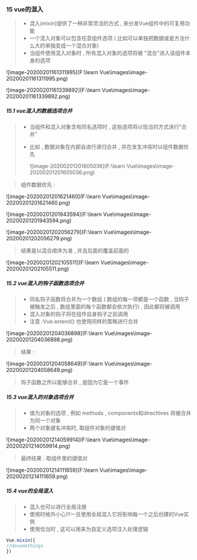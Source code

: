 ### 15 vue的混入

> - 混入(mixin)提供了一种非常灵活的方式 , 来分发Vue组件中的可复用功能
> - 一个混入对象可以包含任意组件选项 ( 比如可以单独把数据或是方法什么大的单独变成一个混合对象)
> - 当组件使用混入对象时 , 所有混入对象的选项将被 "混合"进入该组件本身的选项

![image-20200201161311995](F:\learn Vue\images\image-20200201161311995.png)

![image-20200201161339892](F:\learn Vue\images\image-20200201161339892.png)

##### 15.1 vue混入的数据选项合并

> - 当组件和混入对象含有同名选项时 , 这些选项将以恰当的方式进行"合并"
>
> - 比如 , 数据对象在内部会进行递归合并 , 并在发生冲突时以组件数据优先
>
>   ![image-20200201201605036](F:\learn Vue\images\image-20200201201605036.png)

> 组件数据优先 : 

![image-20200201201621460](F:\learn Vue\images\image-20200201201621460.png)

![image-20200201201943594](F:\learn Vue\images\image-20200201201943594.png)

![image-20200201202056279](F:\learn Vue\images\image-20200201202056279.png)

> 结果是以混合顺序为准 , 并且后面的覆盖前面的

![image-20200201202105511](F:\learn Vue\images\image-20200201202105511.png)

##### 15.2 vue混入的钩子函数选项合并

> - 同名钩子函数将合并为一个数组 ( 数组的每一项都是一个函数 , 当钩子被触发之后 , 数组里面的每个函数都会依次执行) , 因此都将被调用
> - 混入对象的钩子将在组件自身钩子之前调用
> - 注意 :Vue.extend() 也使用同样的策略进行合并

![image-20200201204036898](F:\learn Vue\images\image-20200201204036898.png)

> 结果 :

![image-20200201204058649](F:\learn Vue\images\image-20200201204058649.png)

> 钩子函数之所以能够合并 , 是因为它是一个事件

##### 15.3 vue混入的对象选项合并

> - 值为对象的选项 , 例如 methods , components和directtives 将被合并为同一个对象
> - 两个对象键名冲突时, 取组件对象的键值对

![image-20200201214059914](F:\learn Vue\images\image-20200201214059914.png)

> 最终结果 : 取组件里的键值对

![image-20200201214111659](F:\learn Vue\images\image-20200201214111659.png)

##### 15.4 vue的全局混入

> - 混入也可以进行全局注册
> - 使用时格外小心!!!一旦使用全局混入它将影响每一个之后创建的Vue实例
> - 使用恰当时 , 这可以用来为自定义选项注入处理逻辑

```js
Vue.mixin({
//dosomethings
})
```


